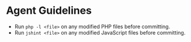 # Agent Guidelines

- Run `php -l <file>` on any modified PHP files before committing.
- Run `jshint <file>` on any modified JavaScript files before committing.
